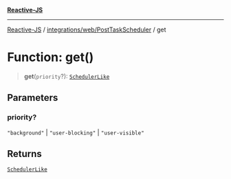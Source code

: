 [**Reactive-JS**](../../../../README.md)

***

[Reactive-JS](../../../../README.md) / [integrations/web/PostTaskScheduler](../README.md) / get

# Function: get()

> **get**(`priority`?): [`SchedulerLike`](../../../../utils/interfaces/SchedulerLike.md)

## Parameters

### priority?

`"background"` | `"user-blocking"` | `"user-visible"`

## Returns

[`SchedulerLike`](../../../../utils/interfaces/SchedulerLike.md)

